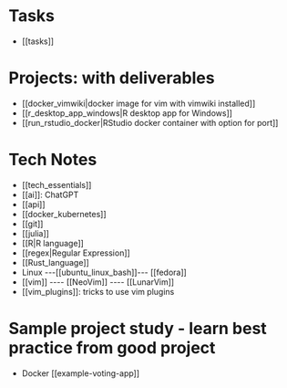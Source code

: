 # Tasks
- [[tasks]]

# Projects: with deliverables
- [[docker_vimwiki|docker image for vim with vimwiki installed]]
- [[r_desktop_app_windows|R desktop app for Windows]]
- [[run_rstudio_docker|RStudio docker container with option for port]]

# Tech Notes
- [[tech_essentials]]
- [[ai]]: ChatGPT
- [[api]]
- [[docker_kubernetes]]
- [[git]]
- [[julia]]
- [[R|R language]]
- [[regex|Regular Expression]]
- [[Rust_language]]
- Linux ---[[ubuntu_linux_bash]]--- [[fedora]]
- [[vim]] ---- [[NeoVim]] ---- [[LunarVim]]
- [[vim_plugins]]: tricks to use vim plugins

# Sample project study - learn best practice from good project
- Docker [[example-voting-app]]
